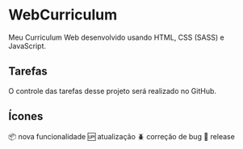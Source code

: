 # WebCurriculum
Meu Curriculum Web desenvolvido usando HTML, CSS (SASS) e JavaScript.

## Tarefas

O controle das tarefas desse projeto será realizado no GitHub.

## Ícones

:package: nova funcionalidade
:up: atualização
:beetle: correção de bug
:checkered_flag: release